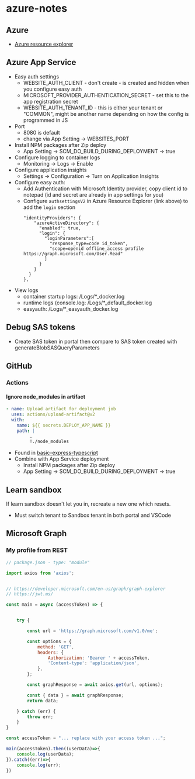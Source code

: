 # azure-notes

## Azure

* [Azure resource explorer](https://resources.azure.com/)

## Azure App Service

* Easy auth settings
  * WEBSITE_AUTH_CLIENT - don't create - is created and hidden when you configure easy auth
  * MICROSOFT_PROVIDER_AUTHENTICATION_SECRET - set this to the app registration secret
  * WEBSITE_AUTH_TENANT_ID - this is either your tenant or "COMMON", might be another name depending on how the config is programmed in JS
* Port
  * 8080 is default
  * change via App Setting ->  WEBSITES_PORT
* Install NPM packages after Zip deploy
  * App Setting -> SCM_DO_BUILD_DURING_DEPLOYMENT -> true
* Configure logging to container logs
  * Monitoring -> Logs -> Enable
* Configure application insights
  * Settings -> Configuration -> Turn on Application Insights   
* Configure easy auth:
  * Add Authentication with Microsoft Identity provider, copy client id to notepad (id and secret are already in app settings for you)
  * Configure `authsettingsV2` in Azure Resource Explorer (link above) to add the `login` section
      ```
      "identityProviders": {
          "azureActiveDirectory": {
            "enabled": true,
            "login": {
              "loginParameters":[
                "response_type=code id_token",
                "scope=openid offline_access profile https://graph.microsoft.com/User.Read"
              ]
            }
          }
        }
      },
      ```
* View logs
    * container startup logs: /Logs/*_docker.log
    * runtime logs (console.log: /Logs/*_default_docker.log
    * easyauth: /Logs/*_easyauth_docker.log

## Debug SAS tokens

* Create SAS token in portal then compare to SAS token created with generateBlobSASQueryParameters

## GitHub

### Actions

#### Ignore node_modules in artifact

```yaml
- name: Upload artifact for deployment job
  uses: actions/upload-artifact@v2
  with:
    name: ${{ secrets.DEPLOY_APP_NAME }}
    path: |
         .
         !./node_modules
```

* Found in [basic-express-typescript](https://github.com/dfberry/basic-express-typescript/blob/main/.github/workflows/deploy-to-stage.yml)
* Combine with App Service deployment
    * Install NPM packages after Zip deploy
    * App Setting -> SCM_DO_BUILD_DURING_DEPLOYMENT -> true 
## Learn sandbox

If learn sandbox doesn't let you in, recreate a new one which resets. 
* Must switch tenant to Sandbox tenant in both portal and VSCode

## Microsoft Graph

### My profile from REST

```javascript
// package.json - type: "module"

import axios from 'axios';


// https://developer.microsoft.com/en-us/graph/graph-explorer
// https://jwt.ms/

const main = async (accessToken) => {


    try {

        const url = 'https://graph.microsoft.com/v1.0/me';

        const options = {
            method: 'GET',
            headers: {
                Authorization: 'Bearer ' + accessToken,
                'Content-type': 'application/json',
            },
        };

        const graphResponse = await axios.get(url, options);

        const { data } = await graphResponse;
        return data;

    } catch (err) {
        throw err;
    }
}

const accessToken = "... replace with your access token ...";

main(accessToken).then((userData)=>{
    console.log(userData);
}).catch((err)=>{
    console.log(err);
})

```
